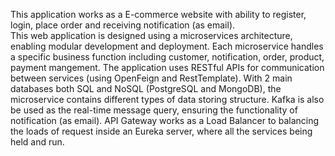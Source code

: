 This application works as a E-commerce website with ability to register, login, place order and receiving notification (as email).  
This web application is designed using a microservices architecture, enabling modular development and deployment. Each microservice handles a specific business function including customer, notification, order, product, payment mangement. The application uses RESTful APIs for communication between services (using OpenFeign and RestTemplate).
With 2 main databases both SQL and NoSQL (PostgreSQL and MongoDB), the microservice contains different types of data storing structure. Kafka is also be used as the real-time message query, ensuring the functionality of notification (as email). API Gateway works as a Load Balancer to balancing the loads of request inside an Eureka server, where all the services being held and run.
